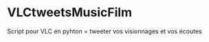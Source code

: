 VLCtweetsMusicFilm
==================

Script pour VLC en pyhton = tweeter vos visionnages et vos écoutes
